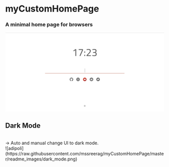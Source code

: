 # myCustomHomePage
### A minimal home page for browsers

![adipoli](https://raw.githubusercontent.com/mssreerag/myCustomHomePage/master/readme_images/light_mode.png)


## Dark Mode <br />
 <br/>
 -> Auto and manual change UI to dark mode.
<br/>
![adipoli](https://raw.githubusercontent.com/mssreerag/myCustomHomePage/master/readme_images/dark_mode.png)

